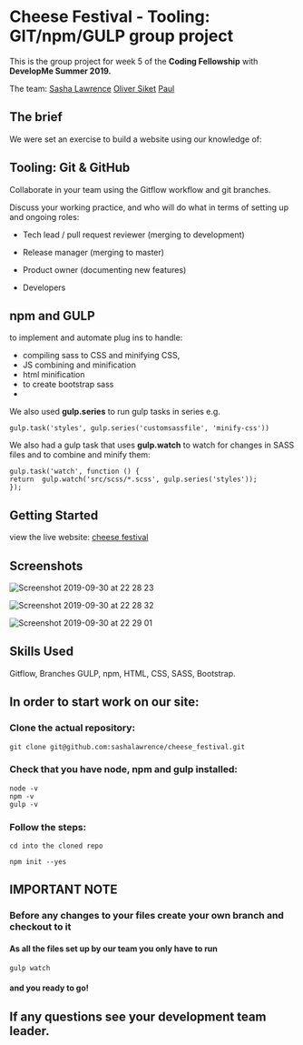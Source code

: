 

# Cheese Festival - Tooling: GIT/npm/GULP group project
This is the group project for week 5 of the **Coding Fellowship** with **DevelopMe Summer 2019.**

The team:  [Sasha Lawrence](https://github.com/SashaLawrence)  [Oliver Siket](https://github.com/OliverSiket) [Paul](https://github.com/kitespin) 

## The brief
We were set an exercise to build a website using our knowledge of:

## **Tooling: Git & GitHub**

Collaborate in your team using the Gitflow workflow and git branches.

Discuss your working practice, and who will do what in terms of setting up and ongoing roles:

-   Tech lead / pull request reviewer (merging to development)
    
-   Release manager (merging to master)
    
-   Product owner (documenting new features)
    
-   Developers

## **npm and GULP**

 to implement and automate plug ins to handle:

 - compiling sass to CSS and minifying CSS,
 - JS combining and minification
 - html minification
 - to create bootstrap sass
 - 
We also used **gulp.series** to run gulp tasks in series e.g.

    gulp.task('styles', gulp.series('customsassfile', 'minify-css'))

We also had a gulp task that uses **gulp.watch** to watch for changes in SASS files and to combine and minify them:

    gulp.task('watch', function () {
    return  gulp.watch('src/scss/*.scss', gulp.series('styles'));
    });

## Getting Started

view the live website: [cheese festival](https://sashalawrence.github.io/cheese_festival/)
## Screenshots
![Screenshot 2019-09-30 at 22 28 23](https://user-images.githubusercontent.com/51890290/65921911-875ef100-e3db-11e9-9f92-6b669729d054.png)

![Screenshot 2019-09-30 at 22 28 32](https://user-images.githubusercontent.com/51890290/65922006-cb51f600-e3db-11e9-9470-3b2d9c442724.png)

![Screenshot 2019-09-30 at 22 29 01](https://user-images.githubusercontent.com/51890290/65922033-da38a880-e3db-11e9-81bf-91a97bde9f77.png)

## Skills Used
Gitflow, Branches GULP, npm, HTML, CSS, SASS, Bootstrap.

## In order to start work on our site:

### Clone the actual repository:

```
git clone git@github.com:sashalawrence/cheese_festival.git
```

### Check that you have node, npm and	gulp installed:

```
node -v
npm -v
gulp -v
```

### Follow the steps:

```
cd into the cloned repo
```
```
npm init --yes
```
## IMPORTANT NOTE

### Before any changes to your files create your own branch and checkout to it

#### As all the files set up by our team you only have to run 
```
gulp watch
```
#### and you ready to go!

## If any questions see your development team leader.


